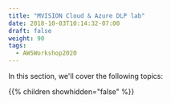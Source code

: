 ```yaml
---
title: "MVISION Cloud & Azure DLP lab"
date: 2018-10-03T10:14:32-07:00
draft: false
weight: 90
tags:
  - AWSWorkshop2020
---
```


In this section, we'll cover the following topics:

{{% children showhidden="false" %}}

